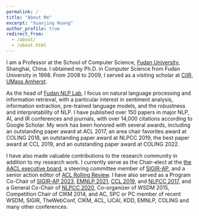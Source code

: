 ```yaml
---
permalink: /
title: "About Me"
excerpt: "Xuanjing Huang"
author_profile: true
redirect_from: 
  - /about/
  - /about.html
---
```

I am a Professor at the School of Computer Science, [Fudan University](http://www.fudan.edu.cn/en/), Shanghai, China. I obtained my Ph.D. in Computer Science from Fudan University in 1998. From 2008 to 2009, I served as a visiting scholar at [CIIR, UMass Amherst](https://ciir.cs.umass.edu/).

As the head of [Fudan NLP Lab](https://nlp.fudan.edu.cn/nlpen/main.htm), I focus on natural language processing and information retrieval, with a particular interest in sentiment analysis, information extraction, pre-trained language models, and the robustness and interpretability of NLP. I have published over 150 papers in major NLP, AI, and IR conferences and journals, with over 14,000 citations according to Google Scholar. My work has been honored with several awards, including an outstanding paper award at ACL 2017, an area chair favorites award at COLING 2018, an outstanding paper award at NLPCC 2019, the best paper award at CCL 2019, and an outstanding paper award at COLING 2022.

I have also made valuable contributions to the research community in addition to my research work. I currently serve as the Chair-elect at the [the AACL executive board](https://aaclweb.org/officers/index.html), a steering committee member of [SIGIR-AP](http://www.sigir-ap.org/), and a senior action editor of [ACL Rolling Review](https://aclrollingreview.org). I have also served as a Program Co-Chair of [SIGIR-AP 2023](http://www.sigir-ap.org/sigir-ap-2023/), [EMNLP 2021](http://2021.emnlp.org), [CCL 2019](http://www.cips-cl.org/static/CCL2019/en/index.html), and [NLPCC 2017](http://tcci.ccf.org.cn/conference/2017/index.php), and a General Co-Chair of [NLPCC 2020](http://tcci.ccf.org.cn/conference/2020/), Co-organizer of WSDM 2015, Competition Chair of CIKM 2014, and AC, SPC or PC member of recent WSDM, SIGIR, TheWebConf, CIKM, ACL, IJCAI, KDD, EMNLP, COLING and many other conferences.

